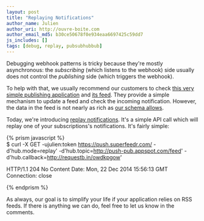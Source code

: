 ```yaml
---
layout: post
title: "Replaying Notifications"
author_name: Julien
author_uri: http://ouvre-boite.com
author_email_md5: b30ce50678f0e934eaa6697425c59dd7
js_includes: []
tags: [debug, replay, pubsubhubbub]
---
```


Debugging webhook patterns is tricky because they're mostly asynchronous: the *subscribing* (which listens to the webhook) side usually does not control the *publishing* side (which triggers the webhook).

To help with that, we usually recommend our customers to check [this very simple publishing application](http://push-pub.appspot.com/) and [its feed](http://push-pub.appspot.com/feed). They provide a simple mechanism to update a feed and check the incoming notification. However, the data in the feed is not nearly as rich as [our schema allows](http://documentation.superfeedr.com/schema.html). 

Today, we're introducing [replay notifications](http://documentation.superfeedr.com/subscribers.html#replaying-notifications). It's a simple API call which will replay one of your subscriptions's notifications. It's fairly simple:

{% prism javascript %}  
$ curl -X GET -ujulien:token 
 https://push.superfeedr.com/
 -d'hub.mode=replay'
 -d'hub.topic=http://push-pub.appspot.com/feed'
 -d'hub.callback=http://requestb.in/owdkpgow'

HTTP/1.1 204 No Content
Date: Mon, 22 Dec 2014 15:56:13 GMT
Connection: close

{% endprism %}  

As always, our goal is to simplify your life if your application relies on RSS feeds. If there is anything we can do, feel free to let us know in the comments.
